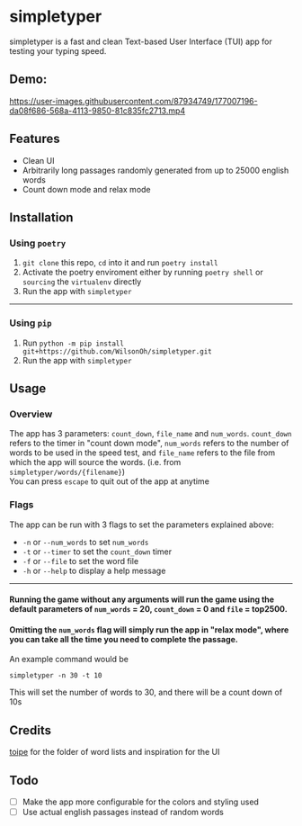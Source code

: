 # simpletyper
simpletyper is a fast and clean Text-based User Interface (TUI) app for testing your typing speed.


## Demo:
https://user-images.githubusercontent.com/87934749/177007196-da08f686-568a-4113-9850-81c835fc2713.mp4

## Features
- Clean UI
- Arbitrarily long passages randomly generated from up to 25000 english words
- Count down mode and relax mode

## Installation
### Using `poetry`
1. `git clone` this repo, `cd` into it and run `poetry install`
2. Activate the poetry enviroment either by running `poetry shell` or `sourcing` the `virtualenv` directly
3. Run the app with `simpletyper`
---
### Using `pip`
1. Run `python -m pip install git+https://github.com/WilsonOh/simpletyper.git`
2. Run the app with `simpletyper`

## Usage
### Overview
The app has 3 parameters: `count_down`, `file_name` and `num_words`.
`count_down` refers to the timer in "count down mode",
`num_words` refers to the number of words to be used in the speed test,
and `file_name` refers to the file from which the app will source the words. (i.e. from `simpletyper/words/{filename}`)<br>
You can press `escape` to quit out of the app at anytime

### Flags
The app can be run with 3 flags to set the parameters explained above:
- `-n` or `--num_words` to set `num_words`
- `-t` or `--timer` to set the `count_down` timer
- `-f` or `--file` to set the word file
- `-h` or `--help` to display a help message 
---
#### Running the game without any arguments will run the game using the default parameters of `num_words` = 20, `count_down` = 0 and `file` = top2500.
#### Omitting the `num_words` flag will simply run the app in "relax mode", where you can take all the time you need to complete the passage.
An example command would be
```console
simpletyper -n 30 -t 10
```
This will set the number of words to 30, and there will be a count down of 10s

## Credits
[toipe](https://github.com/Samyak2/toipe) for the folder of word lists and inspiration for the UI

## Todo
- [ ] Make the app more configurable for the colors and styling used
- [ ] Use actual english passages instead of random words
